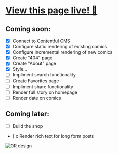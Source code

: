 # [View this page live! 🎉](https://the-orange-runner.vercel.app/)

## Coming soon:

- [x] Connect to Contentful CMS
- [x] Configure static rendering of existing comics
- [x] Configure incremental rendering of new comics
- [x] Create "404" page
- [x] Create "About" page
- [x] Style...
- [ ] Impliment search functionality
- [ ] Create Favorites page
- [ ] Impliment share functionality
- [ ] Render full story on homepage
- [ ] Render date on comics

## Coming later:

- [ ] Build the shop
- [ x Render rich text for long form posts

![OR design](https://user-images.githubusercontent.com/74033573/149850940-ae1ed95e-53da-4977-b9e3-b37f287928d8.jpeg)
